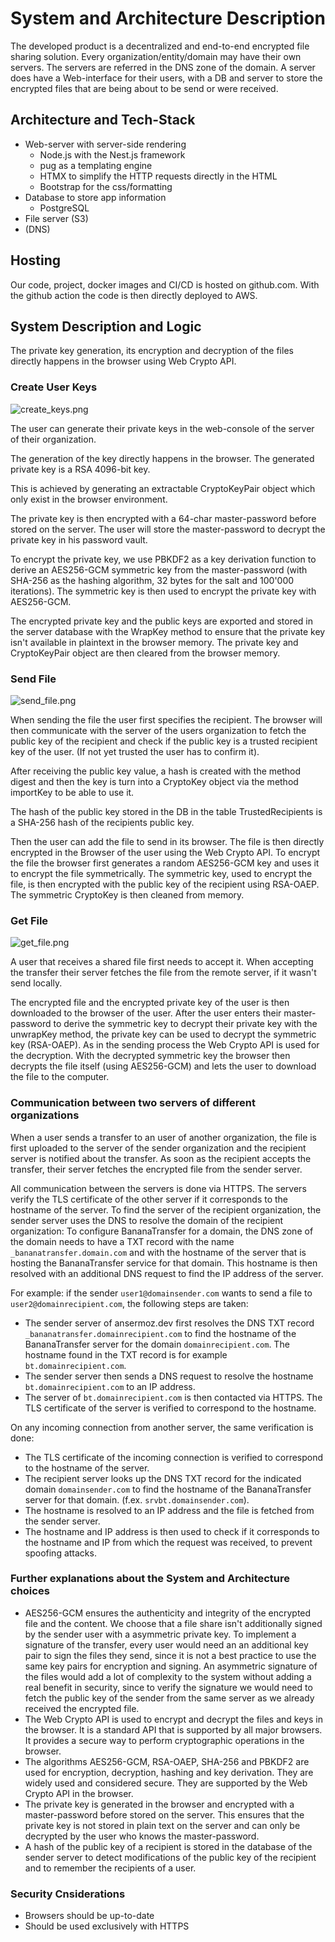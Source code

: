 # System and Architecture Description

The developed product is a decentralized and end-to-end encrypted file sharing solution. Every organization/entity/domain may have their own servers. The servers are referred in the DNS zone of the domain.
A server does have a Web-interface for their users, with a DB and server to store the encrypted files that are being about to be send or were received.

## Architecture and Tech-Stack

* Web-server with server-side rendering
  * Node.js with the Nest.js framework
  * pug as a templating engine
  * HTMX to simplify the HTTP requests directly in the HTML
  * Bootstrap for the css/formatting
* Database to store app information
  * PostgreSQL
* File server (S3)
* (DNS)

## Hosting

Our code, project, docker images and CI/CD is hosted on github.com.
With the github action the code is then directly deployed to AWS.

## System Description and Logic

The private key generation, its encryption and decryption of the files directly happens in the browser using Web Crypto API.

### Create User Keys

![create_keys.png](umls/dist/create_keys.png)

The user can generate their private keys in the web-console of the server of their organization. 

The generation of the key directly happens in the browser. The generated private key is a RSA 4096-bit key.

This is achieved by generating an extractable CryptoKeyPair object which only exist in the browser environment.

The private key is then encrypted with a 64-char master-password before stored on the server. 
The user will store the master-password to decrypt the private key in his password vault.

To encrypt the private key, we use PBKDF2 as a key derivation function to derive an AES256-GCM symmetric key 
from the master-password (with SHA-256 as the hashing algorithm, 32 bytes for the salt and 100'000 iterations). 
The symmetric key is then used to encrypt the private key with AES256-GCM. 

The encrypted private key and the public keys are exported and stored in the server database with the WrapKey method
to ensure that the private key isn't available in plaintext in the browser memory. 
The private key and CryptoKeyPair object are then cleared from the browser memory.

### Send File

![send_file.png](umls/dist/send_file.png)

When sending the file the user first specifies the recipient.
The browser will then communicate with the server of the users organization to fetch the public key of the recipient and
check if the public key is a trusted recipient key of the user. (If not yet trusted the user has to confirm it).

After receiving the public key value, a hash is created with the method digest and then the key is turn into a CryptoKey object via the method importKey to be able to use it. 

The hash of the public key stored in the DB in the table TrustedRecipients is a SHA-256 hash of the recipients public key.

Then the user can add the file to send in its browser. The file is then directly encrypted in the Browser of the user using the Web Crypto API.
To encrypt the file the browser first generates a random AES256-GCM key and uses it to encrypt the file symmetrically.
The symmetric key, used to encrypt the file, is then encrypted with the public key of the recipient using RSA-OAEP.
The symmetric CryptoKey is then cleaned from memory.

### Get File

![get_file.png](umls/dist/get_file.png)

A user that receives a shared file first needs to accept it. 
When accepting the transfer their server fetches the file from the remote server, if it wasn't send locally.

The encrypted file and the encrypted private key of the user is then downloaded to the browser of the user. 
After the user enters their master-password to derive the symmetric key to decrypt their private key with the unwrapKey method, 
the private key can be used to decrypt the symmetric key (RSA-OAEP). 
As in the sending process the Web Crypto API is used for the decryption.
With the decrypted symmetric key the browser then decrypts the file itself (using AES256-GCM) and lets the user to download the file to the computer.

### Communication between two servers of different organizations

When a user sends a transfer to an user of another organization, the file is first uploaded to the server of the sender organization and the recipient server is notified about the transfer. As soon as the recipient accepts the transfer, their server fetches the encrypted file from the sender server.

All communication between the servers is done via HTTPS. The servers verify the TLS certificate of the other server if it corresponds to the hostname of the server.
To find the server of the recipient organization, the sender server uses the DNS to resolve the domain of the recipient organization:
To configure BananaTransfer for a domain, the DNS zone of the domain needs to have a TXT record with the name `_bananatransfer.domain.com` and with the hostname of the server that is hosting the BananaTransfer service for that domain. This hostname is then resolved with an additional DNS request to find the IP address of the server.

For example: if the sender `user1@domainsender.com` wants to send a file to `user2@domainrecipient.com`, the following steps are taken:

* The sender server of ansermoz.dev first resolves the DNS TXT record `_bananatransfer.domainrecipient.com` to find the hostname of the BananaTransfer server for the domain `domainrecipient.com`. The hostname found in the TXT record is for example `bt.domainrecipient.com`.
* The sender server then sends a DNS request to resolve the hostname `bt.domainrecipient.com` to an IP address.
* The server of `bt.domainrecipient.com` is then contacted via HTTPS. The TLS certificate of the server is verified to correspond to the hostname.

On any incoming connection from another server, the same verification is done:

* The TLS certificate of the incoming connection is verified to correspond to the hostname of the server.
* The recipient server looks up the DNS TXT record for the indicated domain `domainsender.com` to find the hostname of the BananaTransfer server for that domain. (f.ex. `srvbt.domainsender.com`).
* The hostname is resolved to an IP address and the file is fetched from the sender server.
* The hostname and IP address is then used to check if it corresponds to the hostname and IP from which the request was received, to prevent spoofing attacks.

### Further explanations about the System and Architecture choices

* AES256-GCM ensures the authenticity and integrity of the encrypted file and the content. We choose that a file share isn't additionally signed by the sender user with a asymmetric private key. To implement a signature of the transfer, every user would need an an additional key pair to sign the files they send, since it is not a best practice to use the same key pairs for encryption and signing. An asymmetric signature of the files would add a lot of complexity to the system without adding a real benefit in security, since to verify the signature we would need to fetch the public key of the sender from the same server as we already received the encrypted file.
* The Web Crypto API is used to encrypt and decrypt the files and keys in the browser. It is a standard API that is supported by all major browsers. It provides a secure way to perform cryptographic operations in the browser.
* The algorithms AES256-GCM, RSA-OAEP, SHA-256 and PBKDF2 are used for encryption, decryption, hashing and key derivation. They are widely used and considered secure. They are supported by the Web Crypto API in the browser.
* The private key is generated in the browser and encrypted with a master-password before stored on the server. This ensures that the private key is not stored in plain text on the server and can only be decrypted by the user who knows the master-password.
* A hash of the public key of a recipient is stored in the database of the sender server to detect modifications of the public key of the recipient and to remember the recipients of a user.

### Security Cnsiderations

* Browsers should be up-to-date
* Should be used exclusively with HTTPS 